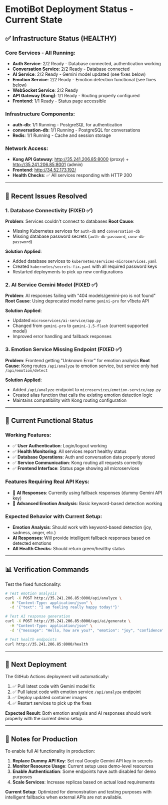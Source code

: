# EmotiBot Deployment Status - Current State

## ✅ **Infrastructure Status (HEALTHY)**

### **Core Services - All Running:**
- **Auth Service**: 2/2 Ready - Database connected, authentication working
- **Conversation Service**: 2/2 Ready - Database connected  
- **AI Service**: 2/2 Ready - Gemini model updated (see fixes below)
- **Emotion Service**: 2/2 Ready - Emotion detection functional (see fixes below)
- **WebSocket Service**: 2/2 Ready
- **API Gateway (Kong)**: 1/1 Ready - Routing properly configured
- **Frontend**: 1/1 Ready - Status page accessible

### **Infrastructure Components:**
- **auth-db**: 1/1 Running - PostgreSQL for authentication
- **conversation-db**: 1/1 Running - PostgreSQL for conversations  
- **Redis**: 1/1 Running - Cache and session storage

### **Network Access:**
- **Kong API Gateway**: http://35.241.206.85:8000 (proxy) + http://35.241.206.85:8001 (admin)
- **Frontend**: http://34.52.173.192/
- **Health Checks**: ✅ All services responding with HTTP 200

---

## 🔧 **Recent Issues Resolved**

### **1. Database Connectivity (FIXED ✅)**
**Problem**: Services couldn't connect to databases
**Root Cause**: 
- Missing Kubernetes services for `auth-db` and `conversation-db`
- Missing database password secrets (`auth-db-password`, `conv-db-password`)

**Solution Applied**:
- Added database services to `kubernetes/services-microservices.yaml`
- Created `kubernetes/secrets-fix.yaml` with all required password keys
- Restarted deployments to pick up new configurations

### **2. AI Service Gemini Model (FIXED ✅)**
**Problem**: AI responses failing with "404 models/gemini-pro is not found"
**Root Cause**: Using deprecated model name `gemini-pro` for v1beta API

**Solution Applied**:
- Updated `microservices/ai-service/app.py`
- Changed from `gemini-pro` to `gemini-1.5-flash` (current supported model)
- Improved error handling and fallback responses

### **3. Emotion Service Missing Endpoint (FIXED ✅)**
**Problem**: Frontend getting "Unknown Error" for emotion analysis
**Root Cause**: Kong routes `/api/analyze` to emotion service, but service only had `/api/emotion/detect`

**Solution Applied**:
- Added `/api/analyze` endpoint to `microservices/emotion-service/app.py`
- Created alias function that calls the existing emotion detection logic
- Maintains compatibility with Kong routing configuration

---

## 🎯 **Current Functional Status**

### **Working Features:**
- ✅ **User Authentication**: Login/logout working
- ✅ **Health Monitoring**: All services report healthy status
- ✅ **Database Operations**: Auth and conversation data properly stored
- ✅ **Service Communication**: Kong routing all requests correctly
- ✅ **Frontend Interface**: Status page showing all microservices

### **Features Requiring Real API Keys:**
- 🔑 **AI Responses**: Currently using fallback responses (dummy Gemini API key)
- 🔑 **Advanced Emotion Analysis**: Basic keyword-based detection working

### **Expected Behavior with Current Setup:**
- **Emotion Analysis**: Should work with keyword-based detection (joy, sadness, anger, etc.)
- **AI Responses**: Will provide intelligent fallback responses based on detected emotions
- **All Health Checks**: Should return green/healthy status

---

## 📊 **Verification Commands**

Test the fixed functionality:

```bash
# Test emotion analysis
curl -X POST http://35.241.206.85:8000/api/analyze \
  -H "Content-Type: application/json" \
  -d '{"text": "I am feeling really happy today!"}'

# Test AI response generation  
curl -X POST http://35.241.206.85:8000/api/ai/generate \
  -H "Content-Type: application/json" \
  -d '{"message": "Hello, how are you?", "emotion": "joy", "confidence": 0.8}'

# Test health endpoints
curl http://35.241.206.85:8000/health
```

---

## 🚀 **Next Deployment**

The GitHub Actions deployment will automatically:
1. ✅ Pull latest code with Gemini model fix
2. ✅ Pull latest code with emotion service `/api/analyze` endpoint
3. ✅ Deploy updated container images
4. ✅ Restart services to pick up the fixes

**Expected Result**: Both emotion analysis and AI responses should work properly with the current demo setup.

---

## 📝 **Notes for Production**

To enable full AI functionality in production:
1. **Replace Dummy API Key**: Set real Google Gemini API key in secrets
2. **Monitor Resource Usage**: Current setup uses demo-level resources
3. **Enable Authentication**: Some endpoints have auth disabled for demo purposes
4. **Scale Services**: Increase replicas based on actual load requirements

**Current Setup**: Optimized for demonstration and testing purposes with intelligent fallbacks when external APIs are not available. 